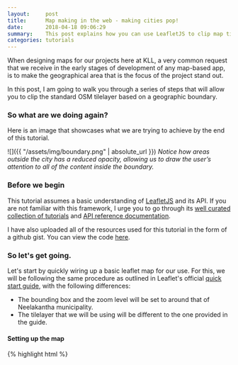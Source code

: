 ```yaml
---
layout:     post
title:      Map making in the web - making cities pop!
date:       2018-04-18 09:06:29
summary:    This post explains how you can use LeafletJS to clip map tile layers and make boundaries stand out.  
categories: tutorials
---
```


When designing maps for our projects here at KLL, a very common request that we receive in the early stages of development of any map-based app, is to make the geographical area that is the focus of the project stand out.

In this post, I am going to walk you through a series of steps that will allow you to clip the standard OSM tilelayer based on a geographic boundary.

### So what are we doing again?
Here is an image that showcases what we are trying to achieve by the end of this tutorial.

![]({{ "/assets/img/boundary.png" | absolute_url }})
*Notice how areas outside the city has a reduced opacity, allowing us to draw the user’s attention to all of the content inside the boundary.*

### Before we begin

This tutorial assumes a basic understanding of [LeafletJS]("http://leafletjs.com/") and its API. If you are not familiar with this framework, I urge you to go through its [well curated collection of  tutorials]("http://leafletjs.com/examples.html") and [API reference documentation]("http://leafletjs.com/reference-1.3.0.html").

I have also uploaded all of the resources used for this tutorial in the form of a github gist. You can view the code [here]("#").


### So let's get going.

Let's start by quickly wiring up a basic leaflet map for our use. For this, we will be following the same procedure as outlined in Leaflet's official [quick start guide]("http://leafletjs.com/examples/quick-start/"), with the following differences:

  - The bounding box and the zoom level will be set to around that of Neelakantha municipality.
  - The tilelayer that we will be using will be different to the one provided in the guide.

#### Setting up the map
{% highlight html %}
<!DOCTYPE html>
<html lang="en" dir="ltr">

<head>
    <meta charset="utf-8">
    <!-- Loading leaflet JS styles and JS -->
    <link rel="stylesheet" href="https://unpkg.com/leaflet@1.3.1/dist/leaflet.css" integrity="sha512-Rksm5RenBEKSKFjgI3a41vrjkw4EVPlJ3+OiI65vTjIdo9brlAacEuKOiQ5OFh7cOI1bkDwLqdLw3Zg0cRJAAQ==" crossorigin="" />
    <script src="https://unpkg.com/leaflet@1.3.1/dist/leaflet.js" integrity="sha512-/Nsx9X4HebavoBvEBuyp3I7od5tA0UzAxs+j83KgC8PU0kgB4XiK4Lfe4y4cgBtaRJQEIFCW+oC506aPT2L1zw==" crossorigin=""></script>
    <!-- End loading Leaflet JS -->
    <title>Making Cities Pop - Final Output</title>
</head>

<body>
    <!-- Create a div where the map will reside -->
    <div id="my-map" style="height:180px;"></div>
    <script>
        var osmURL = 'https://{s}.tile.openstreetmap.org/{z}/{x}/{y}.png'

        var mymap = L.map('my-map').setView([27.89512, 85.1], 11);
        var baseTileLayer =   L.tileLayer(osmURL, { opacity: 0.4 }).addTo(this.map);
    </script>
</body>

</html>
{% endhighlight %}

At this point, I'd like to point out that since most of the code we will be working on will be inside the `<script>` tags inside the `<body>`, I'll only be sharing snippets from that section, and ignore the rest of the HTML.

Before we move on, here's a screenshot of what the output currently looks like:

![]({{ "/assets/img/scr_1.png" | absolute_url }})
*Not much to see here at the moment.*

For the purposes of this tutorial, we will be a GeoJSON file that contains the boundary for Neelakantha Municipality, Dhading.
